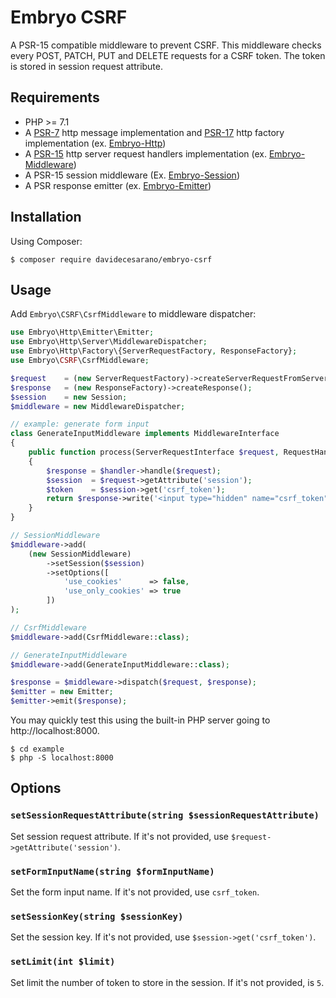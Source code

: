 # Embryo CSRF
A PSR-15 compatible middleware to prevent CSRF. This middleware checks every POST, PATCH, PUT and DELETE requests for a CSRF token. The token is stored in session request attribute.

## Requirements
* PHP >= 7.1
* A [PSR-7](https://www.php-fig.org/psr/psr-7/) http message implementation and [PSR-17](https://www.php-fig.org/psr/psr-17/) http factory implementation (ex. [Embryo-Http](https://github.com/davidecesarano/Embryo-Http))
* A [PSR-15](https://www.php-fig.org/psr/psr-15/) http server request handlers implementation (ex. [Embryo-Middleware](https://github.com/davidecesarano/Embryo-Middleware))
* A PSR-15 session middleware (Ex. [Embryo-Session](https://github.com/davidecesarano/Embryo-Session))
* A PSR response emitter (ex. [Embryo-Emitter](https://github.com/davidecesarano/Embryo-Emitter))

## Installation
Using Composer:
```
$ composer require davidecesarano/embryo-csrf
```

## Usage
Add `Embryo\CSRF\CsrfMiddleware` to middleware dispatcher:
```php
use Embryo\Http\Emitter\Emitter;
use Embryo\Http\Server\MiddlewareDispatcher;
use Embryo\Http\Factory\{ServerRequestFactory, ResponseFactory};
use Embryo\CSRF\CsrfMiddleware;

$request    = (new ServerRequestFactory)->createServerRequestFromServer();
$response   = (new ResponseFactory)->createResponse();
$session    = new Session;
$middleware = new MiddlewareDispatcher;

// example: generate form input
class GenerateInputMiddleware implements MiddlewareInterface
{
    public function process(ServerRequestInterface $request, RequestHandlerInterface $handler): ResponseInterface
    {
        $response = $handler->handle($request);
        $session  = $request->getAttribute('session');
        $token    = $session->get('csrf_token');
        return $response->write('<input type="hidden" name="csrf_token" value="'.end($token).'">');
    }
}

// SessionMiddleware
$middleware->add(
    (new SessionMiddleware)
        ->setSession($session)
        ->setOptions([
            'use_cookies'      => false,
            'use_only_cookies' => true
        ])
);

// CsrfMiddleware
$middleware->add(CsrfMiddleware::class);

// GenerateInputMiddleware
$middleware->add(GenerateInputMiddleware::class);

$response = $middleware->dispatch($request, $response);
$emitter = new Emitter;
$emitter->emit($response);
```
You may quickly test this using the built-in PHP server going to http://localhost:8000.

```
$ cd example
$ php -S localhost:8000
```

## Options
### `setSessionRequestAttribute(string $sessionRequestAttribute)`
Set session request attribute. If it's not provided, use `$request->getAttribute('session')`.
### `setFormInputName(string $formInputName)`
Set the form input name. If it's not provided, use `csrf_token`.
### `setSessionKey(string $sessionKey)`
Set the session key. If it's not provided, use `$session->get('csrf_token')`.
### `setLimit(int $limit)`
Set limit the number of token to store in the session. If it's not provided, is `5`.